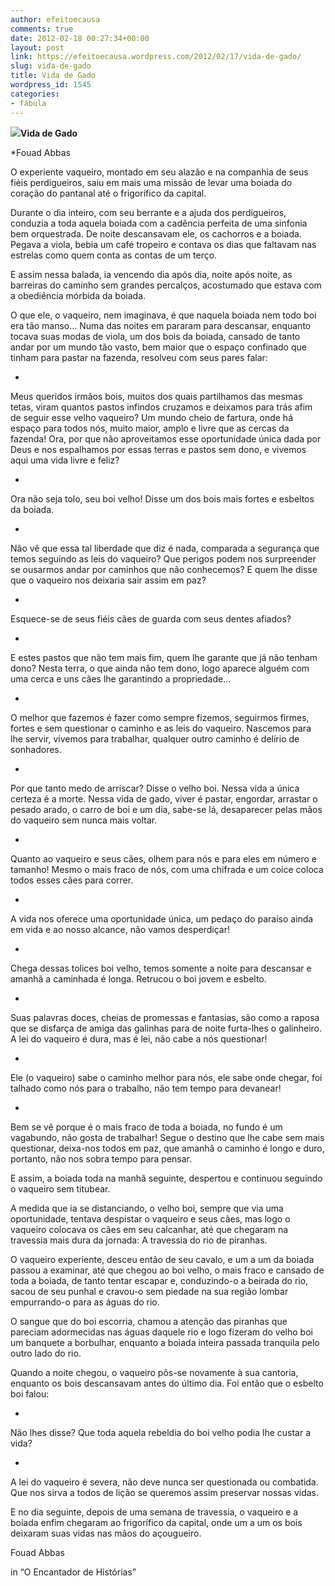 ```yaml
---
author: efeitoecausa
comments: true
date: 2012-02-18 00:27:34+00:00
layout: post
link: https://efeitoecausa.wordpress.com/2012/02/17/vida-de-gado/
slug: vida-de-gado
title: Vida de Gado
wordpress_id: 1545
categories:
- fábula
---
```


**[![](http://efeitoecausa.files.wordpress.com/2012/02/travessia_no_pantanal.jpg)](http://efeitoecausa.files.wordpress.com/2012/02/travessia_no_pantanal.jpg)Vida de Gado**

*Fouad Abbas




O experiente vaqueiro, montado em seu alazão e na companhia de seus fiéis perdigueiros, saiu em mais uma missão de levar uma boiada do coração do pantanal até o frigorífico da capital.







Durante o dia inteiro, com seu berrante e a ajuda dos perdigueiros, conduzia a toda aquela boiada com a cadência perfeita de uma sinfonia bem orquestrada. De noite descansavam ele, os cachorros e a boiada. Pegava a viola, bebia um café tropeiro e contava os dias que faltavam nas estrelas como quem conta as contas de um terço.







E assim nessa balada, ia vencendo dia após dia, noite após noite, as barreiras do caminho sem grandes percalços, acostumado que estava com a obediência mórbida da boiada.







O que ele, o vaqueiro, nem imaginava, é que naquela boiada nem todo boi era tão manso... Numa das noites em pararam para descansar, enquanto tocava suas modas de viola, um dos bois da boiada, cansado de tanto andar por um mundo tão vasto, bem maior que o espaço confinado que tinham para pastar na fazenda, resolveu com seus pares falar:









	
  * 


Meus queridos irmãos bois, muitos dos quais partilhamos das mesmas tetas, viram quantos pastos infindos cruzamos e deixamos para trás afim de seguir esse velho vaqueiro? Um mundo cheio de fartura, onde há espaço para todos nós, muito maior, amplo e livre que as cercas da fazenda! Ora, por que não aproveitamos esse oportunidade única dada por Deus e nos espalhamos por essas terras e pastos sem dono, e vivemos aqui uma vida livre e feliz?







	
  * 


Ora não seja tolo, seu boi velho! Disse um dos bois mais fortes e esbeltos da boiada.




	
  * 


Não vê que essa tal liberdade que diz é nada, comparada a segurança que temos seguindo as leis do vaqueiro? Que perigos podem nos surpreender se ousarmos andar por caminhos que não conhecemos? E quem lhe disse que o vaqueiro nos deixaria sair assim em paz?




	
  * 


Esquece-se de seus fiéis cães de guarda com seus dentes afiados?




	
  * 


E estes pastos que não tem mais fim, quem lhe garante que já não tenham dono? Nesta terra, o que ainda não tem dono, logo aparece alguém com uma cerca e uns cães lhe garantindo a propriedade...




	
  * 


O melhor que fazemos é fazer como sempre fizemos, seguirmos firmes, fortes e sem questionar o caminho e as leis do vaqueiro. Nascemos para lhe servir, vivemos para trabalhar, qualquer outro caminho é delírio de sonhadores.












	
  * 


Por que tanto medo de arriscar? Disse o velho boi. Nessa vida a única certeza é a morte. Nessa vida de gado, viver é pastar, engordar, arrastar o pesado arado, o carro de boi e um dia, sabe-se lá, desaparecer pelas mãos do vaqueiro sem nunca mais voltar.




	
  * 


Quanto ao vaqueiro e seus cães, olhem para nós e para eles em número e tamanho! Mesmo o mais fraco de nós, com uma chifrada e um coice coloca todos esses cães para correr.




	
  * 


A vida nos oferece uma oportunidade única, um pedaço do paraíso ainda em vida e ao nosso alcance, não vamos desperdiçar!












	
  * 


Chega dessas tolices boi velho, temos somente a noite para descansar e amanhã a caminhada é longa. Retrucou o boi jovem e esbelto.




	
  * 


Suas palavras doces, cheias de promessas e fantasias, são como a raposa que se disfarça de amiga das galinhas para de noite furta-lhes o galinheiro. A lei do vaqueiro é dura, mas é lei, não cabe a nós questionar!




	
  * 


Ele (o vaqueiro) sabe o caminho melhor para nós, ele sabe onde chegar, foi talhado como nós para o trabalho, não tem tempo para devanear!




	
  * 


Bem se vê porque é o mais fraco de toda a boiada, no fundo é um vagabundo, não gosta de trabalhar! Segue o destino que lhe cabe sem mais questionar, deixa-nos todos em paz, que amanhã o caminho é longo e duro, portanto, não nos sobra tempo para pensar.










E assim, a boiada toda na manhã seguinte, despertou e continuou seguindo o vaqueiro sem titubear.







A medida que ia se distanciando, o velho boi, sempre que via uma oportunidade, tentava despistar o vaqueiro e seus cães, mas logo o vaqueiro colocava os cães em seu calcanhar, até que chegaram na travessia mais dura da jornada: A travessia do rio de piranhas.







O vaqueiro experiente, desceu então de seu cavalo, e um a um da boiada passou a examinar, até que chegou ao boi velho, o mais fraco e cansado de toda a boiada, de tanto tentar escapar e, conduzindo-o a beirada do rio, sacou de seu punhal e cravou-o sem piedade na sua região lombar empurrando-o para as águas do rio.




O sangue que do boi escorria, chamou a atenção das piranhas que pareciam adormecidas nas águas daquele rio e logo fizeram do velho boi um banquete a borbulhar, enquanto a boiada inteira passada tranquila pelo outro lado do rio.







Quando a noite chegou, o vaqueiro pôs-se novamente à sua cantoria, enquanto os bois descansavam antes do último dia. Foi então que o esbelto boi falou:









	
  * 


Não lhes disse? Que toda aquela rebeldia do boi velho podia lhe custar a vida?




	
  * 


A lei do vaqueiro é severa, não deve nunca ser questionada ou combatida. Que nos sirva a todos de lição se queremos assim preservar nossas vidas.










E no dia seguinte, depois de uma semana de travessia, o vaqueiro e a boiada enfim chegaram ao frigorífico da capital, onde um a um os bois deixaram suas vidas nas mãos do açougueiro.







Fouad Abbas







in “O Encantador de Histórias”






